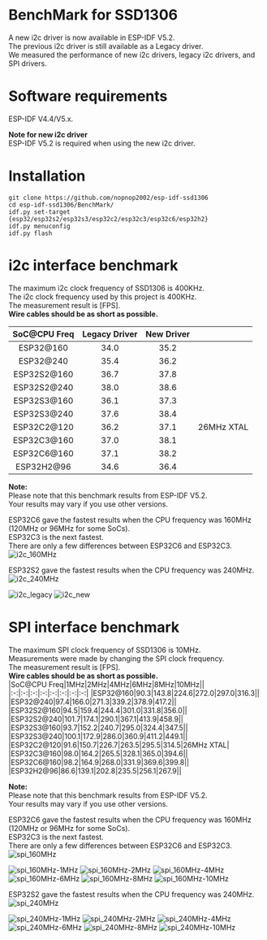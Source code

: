 # BenchMark for SSD1306
A new i2c driver is now available in ESP-IDF V5.2.   
The previous i2c driver is still available as a Legacy driver.   
We measured the performance of new i2c drivers, legacy i2c drivers, and SPI drivers.   

# Software requirements
ESP-IDF V4.4/V5.x.   

__Note for new i2c driver__   
ESP-IDF V5.2 is required when using the new i2c driver.   

# Installation
```
git clone https://github.com/nopnop2002/esp-idf-ssd1306
cd esp-idf-ssd1306/BenchMark/
idf.py set-target {esp32/esp32s2/esp32s3/esp32c2/esp32c3/esp32c6/esp32h2}
idf.py menuconfig
idf.py flash
```

# i2c interface benchmark
The maximum i2c clock frequency of SSD1306 is 400KHz.   
The i2c clock frequency used by this project is 400KHz.   
The measurement result is [FPS].   
__Wire cables should be as short as possible.__   

|SoC@CPU Freq|Legacy Driver|New Driver||
|:-:|:-:|:-:|:-:|
|ESP32@160|34.0|35.2||
|ESP32@240|35.4|36.2||
|ESP32S2@160|36.7|37.8||
|ESP32S2@240|38.0|38.6||
|ESP32S3@160|36.1|37.3||
|ESP32S3@240|37.6|38.4||
|ESP32C2@120|36.2|37.1|26MHz XTAL|
|ESP32C3@160|37.0|38.1||
|ESP32C6@160|37.1|38.2||
|ESP32H2@96|34.6|36.4||

__Note:__   
Please note that this benchmark results from ESP-IDF V5.2.   
Your results may vary if you use other versions.   

ESP32C6 gave the fastest results when the CPU frequency was 160MHz (120MHz or 96MHz for some SoCs).   
ESP32C3 is the next fastest.   
There are only a few differences between ESP32C6 and ESP32C3.   
![i2c_160MHz](https://github.com/nopnop2002/esp-idf-ssd1306/assets/6020549/cb641422-3a06-4da4-8776-edd3fe965fc6)

ESP32S2 gave the fastest results when the CPU frequency was 240MHz.   
![i2c_240MHz](https://github.com/nopnop2002/esp-idf-ssd1306/assets/6020549/ebd5e195-0bd1-4791-9293-57dbf50fd13a)

![i2c_legacy](https://github.com/nopnop2002/esp-idf-ssd1306/assets/6020549/44a55206-1622-4a1e-b898-4b673bc465c3)
![i2c_new](https://github.com/nopnop2002/esp-idf-ssd1306/assets/6020549/dad01f46-3497-4312-8d77-9fd1b3d3b782)

# SPI interface benchmark
The maximum SPI clock frequency of SSD1306 is 10MHz.   
Measurements were made by changing the SPI clock frequency.   
The measurement result is [FPS].   
__Wire cables should be as short as possible.__   
|SoC@CPU Freq|1MHz|2MHz|4MHz|6MHz|8MHz|10MHz||
|:-:|:-:|:-:|:-:|:-:|:-:|:-:|:-:|
|ESP32@160|90.3|143.8|224.6|272.0|297.0|316.3||
|ESP32@240|97.4|166.0|271.3|339.2|378.9|417.2||
|ESP32S2@160|94.5|159.4|244.4|301.0|331.8|356.0||
|ESP32S2@240|101.7|174.1|290.1|367.1|413.9|458.9||
|ESP32S3@160|93.7|152.2|240.7|295.0|324.4|347.5||
|ESP32S3@240|100.1|172.9|286.0|360.9|411.2|449.1||
|ESP32C2@120|91.6|150.7|226.7|263.5|295.5|314.5|26MHz XTAL|
|ESP32C3@160|98.0|164.2|265.5|328.1|365.0|394.6||
|ESP32C6@160|98.2|164.9|268.0|331.9|369.6|399.8||
|ESP32H2@96|86.6|139.1|202.8|235.5|256.1|267.9||

__Note:__   
Please note that this benchmark results from ESP-IDF V5.2.   
Your results may vary if you use other versions.   


ESP32C6 gave the fastest results when the CPU frequency was 160MHz (120MHz or 96MHz for some SoCs).   
ESP32C3 is the next fastest.   
There are only a few differences between ESP32C6 and ESP32C3.   
![spi_160MHz](https://github.com/nopnop2002/esp-idf-ssd1306/assets/6020549/18c415f7-24e6-4580-9f19-4a35668ad259)

![spi_160MHz-1MHz](https://github.com/nopnop2002/esp-idf-ssd1306/assets/6020549/7bd69c24-886f-4507-8c1e-b0b826bcd302)
![spi_160MHz-2MHz](https://github.com/nopnop2002/esp-idf-ssd1306/assets/6020549/0633b1b3-adf1-4039-a629-0e55a8f5b82d)
![spi_160MHz-4MHz](https://github.com/nopnop2002/esp-idf-ssd1306/assets/6020549/b6ad92ff-47ef-4b97-b937-128353ca617c)
![spi_160MHz-6MHz](https://github.com/nopnop2002/esp-idf-ssd1306/assets/6020549/126e891c-e4b6-41ff-8f71-f0d554406ecd)
![spi_160MHz-8MHz](https://github.com/nopnop2002/esp-idf-ssd1306/assets/6020549/4973cd93-92ce-443f-b531-8d06853a0e61)
![spi_160MHz-10MHz](https://github.com/nopnop2002/esp-idf-ssd1306/assets/6020549/0d700fa6-1857-4bb7-a3d4-8078b38be8a4)

ESP32S2 gave the fastest results when the CPU frequency was 240MHz.   
![spi_240MHz](https://github.com/nopnop2002/esp-idf-ssd1306/assets/6020549/f8687aa9-039a-464c-8a75-c51667a0fb0f)

![spi_240MHz-1MHz](https://github.com/nopnop2002/esp-idf-ssd1306/assets/6020549/837b5522-678e-474d-b2fa-194a0f4b9b7a)
![spi_240MHz-2MHz](https://github.com/nopnop2002/esp-idf-ssd1306/assets/6020549/16f3bffa-23d8-4fc2-9994-3ceb6450f56e)
![spi_240MHz-4MHz](https://github.com/nopnop2002/esp-idf-ssd1306/assets/6020549/1b8ed3cf-2403-4bdb-8eb8-054f15248d85)
![spi_240MHz-6MHz](https://github.com/nopnop2002/esp-idf-ssd1306/assets/6020549/79b63037-b755-4ea2-9d8f-7ba5036ceb46)
![spi_240MHz-8MHz](https://github.com/nopnop2002/esp-idf-ssd1306/assets/6020549/081e4d15-14db-4256-91d2-19f48595648b)
![spi_240MHz-10MHz](https://github.com/nopnop2002/esp-idf-ssd1306/assets/6020549/a324bfed-63c1-42e9-a005-2cca71e9057d)
